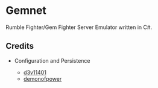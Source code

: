 # Gemnet
Rumble Fighter/Gem Fighter Server Emulator written in C#.




## Credits
  - Configuration and Persistence
    
    * [d3v11401](https://github.com/d3v1l401)
    * [demonofpower](https://github.com/demonofpower)
